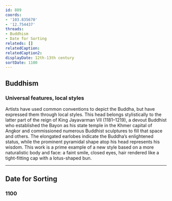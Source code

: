 ```yaml
---
id: 889
coords:
- '103.835670'
- '12.754437'
threads:
- Buddhism
- Date for Sorting
relateds: []
relatedCaption: 
relatedCaption2: 
displayDate: 12th-13th century
sortDate: 1100
---
```


## Buddhism

### Universal features, local styles

Artists have used common conventions to depict the Buddha, but have expressed them through local styles. This head belongs stylistically to the latter part of the reign of King Jayavarman VII (1181–1219), a devout Buddhist who established the Bayon as his state temple in the Khmer capital of Angkor and commissioned numerous Buddhist sculptures to fill that space and others. The elongated earlobes indicate the Buddha’s enlightened status, while the prominent pyramidal shape atop his head represents his wisdom. This work is a prime example of a new style based on a more naturalistic body and face: a faint smile, closed eyes, hair rendered like a tight-fitting cap with a lotus-shaped bun.

* * *

## Date for Sorting

### 1100

